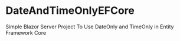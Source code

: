# DateAndTimeOnlyEFCore
Simple Blazor Server Project To Use DateOnly and TimeOnly in Entity Framework Core
